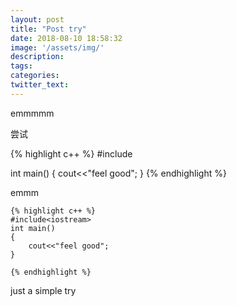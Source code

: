 ```yaml
---
layout: post
title: "Post try"
date: 2018-08-10 18:58:32
image: '/assets/img/'
description:
tags:
categories:
twitter_text:
---
```


emmmmm

尝试

{% highlight c++ %}
#include<iostream>

int main()
{
	cout<<"feel good";
}
{% endhighlight %}

emmm
```
{% highlight c++ %}
#include<iostream>
int main()
{
	cout<<"feel good";
}

{% endhighlight %}
```


just a simple try


